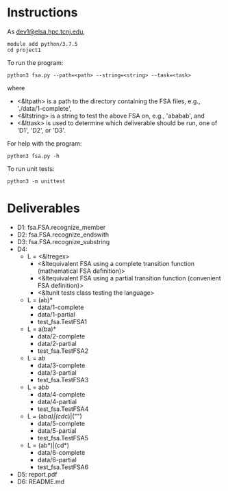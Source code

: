 # Instructions

As dev1@elsa.hpc.tcnj.edu,
```
module add python/3.7.5
cd project1
```

To run the program:
```
python3 fsa.py --path=<path> --string=<string> --task=<task>
```

where
- <&ltpath> is a path to the directory containing the FSA files, e.g., './data/1-complete',
- <&ltstring> is a string to test the above FSA on, e.g., 'ababab', and
- <&lttask> is used to determine which deliverable should be run, one of 'D1', 'D2', or 'D3'.

For help with the program:
```
python3 fsa.py -h
```

To run unit tests:
```
python3 -m unittest
```

# Deliverables

- D1: fsa.FSA.recognize_member
- D2: fsa.FSA.recognize_endswith
- D3: fsa.FSA.recognize_substring
- D4:
	- L = <&ltregex>
		- <&ltequivalent FSA using a complete transition function (mathematical FSA definition)>
		- <&ltequivalent FSA using a partial transition function (convenient FSA definition)>
		- <&ltunit tests class testing the language>
	- L = (ab)*
		- data/1-complete
		- data/1-partial
		- test_fsa.TestFSA1
	- L = a(ba)*
		- data/2-complete
		- data/2-partial
		- test_fsa.TestFSA2
	- L = a*b*
		- data/3-complete
		- data/3-partial
		- test_fsa.TestFSA3
	- L = a*bb*
		- data/4-complete
		- data/4-partial
		- test_fsa.TestFSA4
	- L = (ab*a)|(cd*c)|("")
		- data/5-complete
		- data/5-partial
		- test_fsa.TestFSA5
	- L = (ab*)|(cd*)
		- data/6-complete
		- data/6-partial
		- test_fsa.TestFSA6
- D5: report.pdf
- D6: README.md
